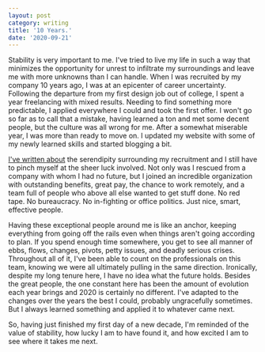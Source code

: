 ```yaml
---
layout: post
category: writing
title: '10 Years.'
date: '2020-09-21'
---
```


Stability is very important to me. I've tried to live my life in such a way that minimizes the opportunity for unrest to infiltrate my surroundings and leave me with more unknowns than I can handle. When I was recruited by my company 10 years ago, I was at an epicenter of career uncertainty. Following the departure from my first design job out of college, I spent a year freelancing with mixed results. Needing to find something more predictable, I applied everywhere I could and took the first offer. I won't go so far as to call that a mistake, having learned a ton and met some decent people, but the culture was all wrong for me. After a somewhat miserable year, I was more than ready to move on. I updated my website with some of my newly learned skills and started blogging a bit.

<!--more-->

[I've written about](post/working-from-home/) the serendipity surrounding my recruitment and I still have to pinch myself at the sheer luck involved. Not only was I rescued from a company with whom I had no future, but I joined an incredible organization with outstanding benefits, great pay, the chance to work remotely, and a team full of people who above all else wanted to get stuff done. No red tape. No bureaucracy. No in-fighting or office politics. Just nice, smart, effective people.

Having these exceptional people around me is like an anchor, keeping everything from going off the rails even when things aren't going according to plan. If you spend enough time somewhere, you get to see all manner of ebbs, flows, changes, pivots, petty issues, and deadly serious crises. Throughout all of it, I've been able to count on the professionals on this team, knowing we were all ultimately pulling in the same direction. Ironically, despite my long tenure here, I have no idea what the future holds. Besides the great people, the one constant here has been the amount of evolution each year brings and 2020 is certainly no different. I've adapted to the changes over the years the best I could, probably ungracefully sometimes. But I always learned something and applied it to whatever came next.

So, having just finished my first day of a new decade, I'm reminded of the value of stability, how lucky I am to have found it, and how excited I am to see where it takes me next.
